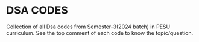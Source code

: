 # DSA CODES
Collection of all Dsa codes from Semester-3(2024 batch) in PESU curriculum. See the top comment of each code to know the topic/question.
